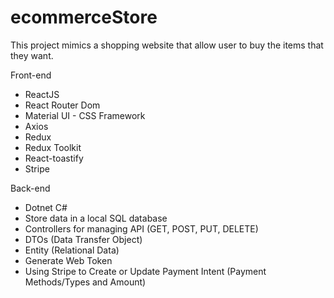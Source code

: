# ecommerceStore

This project mimics a shopping website that allow user to buy the items that they want.

Front-end

- ReactJS
- React Router Dom
- Material UI - CSS Framework
- Axios
- Redux
- Redux Toolkit
- React-toastify
- Stripe

Back-end

- Dotnet C#
- Store data in a local SQL database
- Controllers for managing API (GET, POST, PUT, DELETE)
- DTOs (Data Transfer Object)
- Entity (Relational Data)
- Generate Web Token
- Using Stripe to Create or Update Payment Intent (Payment Methods/Types and Amount)
